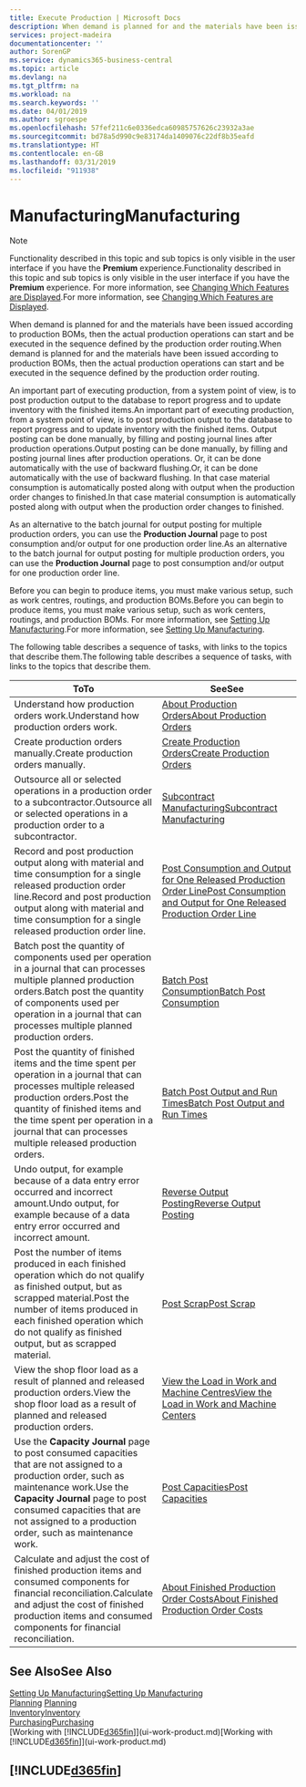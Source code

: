 ```yaml
---
title: Execute Production | Microsoft Docs
description: When demand is planned for and the materials have been issued according to production BOMs, then the actual production operations can start and be executed in the sequence defined by the production order routing.
services: project-madeira
documentationcenter: ''
author: SorenGP
ms.service: dynamics365-business-central
ms.topic: article
ms.devlang: na
ms.tgt_pltfrm: na
ms.workload: na
ms.search.keywords: ''
ms.date: 04/01/2019
ms.author: sgroespe
ms.openlocfilehash: 57fef211c6e0336edca60985757626c23932a3ae
ms.sourcegitcommit: bd78a5d990c9e83174da1409076c22df8b35eafd
ms.translationtype: HT
ms.contentlocale: en-GB
ms.lasthandoff: 03/31/2019
ms.locfileid: "911938"
---
```

# <a name="manufacturing"></a><span data-ttu-id="3c523-103">Manufacturing</span><span class="sxs-lookup"><span data-stu-id="3c523-103">Manufacturing</span></span>
> [!NOTE]
> <span data-ttu-id="3c523-104">Functionality described in this topic and sub topics is only visible in the user interface if you have the **Premium** experience.</span><span class="sxs-lookup"><span data-stu-id="3c523-104">Functionality described in this topic and sub topics is only visible in the user interface if you have the **Premium** experience.</span></span> <span data-ttu-id="3c523-105">For more information, see [Changing Which Features are Displayed](ui-experiences.md).</span><span class="sxs-lookup"><span data-stu-id="3c523-105">For more information, see [Changing Which Features are Displayed](ui-experiences.md).</span></span>

<span data-ttu-id="3c523-106">When demand is planned for and the materials have been issued according to production BOMs, then the actual production operations can start and be executed in the sequence defined by the production order routing.</span><span class="sxs-lookup"><span data-stu-id="3c523-106">When demand is planned for and the materials have been issued according to production BOMs, then the actual production operations can start and be executed in the sequence defined by the production order routing.</span></span>  

<span data-ttu-id="3c523-107">An important part of executing production, from a system point of view, is to post production output to the database to report progress and to update inventory with the finished items.</span><span class="sxs-lookup"><span data-stu-id="3c523-107">An important part of executing production, from a system point of view, is to post production output to the database to report progress and to update inventory with the finished items.</span></span> <span data-ttu-id="3c523-108">Output posting can be done manually, by filling and posting journal lines after production operations.</span><span class="sxs-lookup"><span data-stu-id="3c523-108">Output posting can be done manually, by filling and posting journal lines after production operations.</span></span> <span data-ttu-id="3c523-109">Or, it can be done automatically with the use of backward flushing.</span><span class="sxs-lookup"><span data-stu-id="3c523-109">Or, it can be done automatically with the use of backward flushing.</span></span> <span data-ttu-id="3c523-110">In that case material consumption is automatically posted along with output when the production order changes to finished.</span><span class="sxs-lookup"><span data-stu-id="3c523-110">In that case material consumption is automatically posted along with output when the production order changes to finished.</span></span>  

<span data-ttu-id="3c523-111">As an alternative to the batch journal for output posting for multiple production orders, you can use the **Production Journal** page to post consumption and/or output for one production order line.</span><span class="sxs-lookup"><span data-stu-id="3c523-111">As an alternative to the batch journal for output posting for multiple production orders, you can use the **Production Journal** page to post consumption and/or output for one production order line.</span></span>

<span data-ttu-id="3c523-112">Before you can begin to produce items, you must make various setup, such as work centres, routings, and production BOMs.</span><span class="sxs-lookup"><span data-stu-id="3c523-112">Before you can begin to produce items, you must make various setup, such as work centers, routings, and production BOMs.</span></span> <span data-ttu-id="3c523-113">For more information, see [Setting Up Manufacturing](production-configure-production-processes.md).</span><span class="sxs-lookup"><span data-stu-id="3c523-113">For more information, see [Setting Up Manufacturing](production-configure-production-processes.md).</span></span>

<span data-ttu-id="3c523-114">The following table describes a sequence of tasks, with links to the topics that describe them.</span><span class="sxs-lookup"><span data-stu-id="3c523-114">The following table describes a sequence of tasks, with links to the topics that describe them.</span></span>   

|<span data-ttu-id="3c523-115">**To**</span><span class="sxs-lookup"><span data-stu-id="3c523-115">**To**</span></span>|<span data-ttu-id="3c523-116">**See**</span><span class="sxs-lookup"><span data-stu-id="3c523-116">**See**</span></span>|  
|------------|-------------|  
|<span data-ttu-id="3c523-117">Understand how production orders work.</span><span class="sxs-lookup"><span data-stu-id="3c523-117">Understand how production orders work.</span></span>|[<span data-ttu-id="3c523-118">About Production Orders</span><span class="sxs-lookup"><span data-stu-id="3c523-118">About Production Orders</span></span>](production-about-production-orders.md)|
|<span data-ttu-id="3c523-119">Create production orders manually.</span><span class="sxs-lookup"><span data-stu-id="3c523-119">Create production orders manually.</span></span>|[<span data-ttu-id="3c523-120">Create Production Orders</span><span class="sxs-lookup"><span data-stu-id="3c523-120">Create Production Orders</span></span>](production-how-to-create-production-orders.md)|
|<span data-ttu-id="3c523-121">Outsource all or selected operations in a production order to a subcontractor.</span><span class="sxs-lookup"><span data-stu-id="3c523-121">Outsource all or selected operations in a production order to a subcontractor.</span></span>|[<span data-ttu-id="3c523-122">Subcontract Manufacturing</span><span class="sxs-lookup"><span data-stu-id="3c523-122">Subcontract Manufacturing</span></span>](production-how-to-subcontract-manufacturing.md)|
|<span data-ttu-id="3c523-123">Record and post production output along with material and time consumption for a single released production order line.</span><span class="sxs-lookup"><span data-stu-id="3c523-123">Record and post production output along with material and time consumption for a single released production order line.</span></span>|[<span data-ttu-id="3c523-124">Post Consumption and Output for One Released Production Order Line</span><span class="sxs-lookup"><span data-stu-id="3c523-124">Post Consumption and Output for One Released Production Order Line</span></span>](production-how-to-register-consumption-and-output.md)|  
|<span data-ttu-id="3c523-125">Batch post the quantity of components used per operation in a journal that can processes multiple planned production orders.</span><span class="sxs-lookup"><span data-stu-id="3c523-125">Batch post the quantity of components used per operation in a journal that can processes multiple planned production orders.</span></span>|[<span data-ttu-id="3c523-126">Batch Post Consumption</span><span class="sxs-lookup"><span data-stu-id="3c523-126">Batch Post Consumption</span></span>](production-how-to-post-consumption.md)|
|<span data-ttu-id="3c523-127">Post the quantity of finished items and the time spent per operation in a journal that can processes multiple released production orders.</span><span class="sxs-lookup"><span data-stu-id="3c523-127">Post the quantity of finished items and the time spent per operation in a journal that can processes multiple released production orders.</span></span>|[<span data-ttu-id="3c523-128">Batch Post Output and Run Times</span><span class="sxs-lookup"><span data-stu-id="3c523-128">Batch Post Output and Run Times</span></span>](production-how-to-post-output-quantity.md)|
|<span data-ttu-id="3c523-129">Undo output, for example because of a data entry error occurred and incorrect amount.</span><span class="sxs-lookup"><span data-stu-id="3c523-129">Undo output, for example because of a data entry error occurred and incorrect amount.</span></span>  |[<span data-ttu-id="3c523-130">Reverse Output Posting</span><span class="sxs-lookup"><span data-stu-id="3c523-130">Reverse Output Posting</span></span>](production-how-to-reverse-output-posting.md)|  
|<span data-ttu-id="3c523-131">Post the number of items produced in each finished operation which do not qualify as finished output, but as scrapped material.</span><span class="sxs-lookup"><span data-stu-id="3c523-131">Post the number of items produced in each finished operation which do not qualify as finished output, but as scrapped material.</span></span>|[<span data-ttu-id="3c523-132">Post Scrap</span><span class="sxs-lookup"><span data-stu-id="3c523-132">Post Scrap</span></span>](production-how-to-post-scrap.md)|
|<span data-ttu-id="3c523-133">View the shop floor load as a result of planned and released production orders.</span><span class="sxs-lookup"><span data-stu-id="3c523-133">View the shop floor load as a result of planned and released production orders.</span></span>|[<span data-ttu-id="3c523-134">View the Load in Work and Machine Centres</span><span class="sxs-lookup"><span data-stu-id="3c523-134">View the Load in Work and Machine Centers</span></span>](production-how-to-view-the-load-on-work-centers.md)|      
|<span data-ttu-id="3c523-135">Use the **Capacity Journal** page to post consumed capacities that are not assigned to a production order, such as maintenance work.</span><span class="sxs-lookup"><span data-stu-id="3c523-135">Use the **Capacity Journal** page to post consumed capacities that are not assigned to a production order, such as maintenance work.</span></span>|[<span data-ttu-id="3c523-136">Post Capacities</span><span class="sxs-lookup"><span data-stu-id="3c523-136">Post Capacities</span></span>](production-how-to-post-capacities.md)|  
|<span data-ttu-id="3c523-137">Calculate and adjust the cost of finished production items and consumed components for financial reconciliation.</span><span class="sxs-lookup"><span data-stu-id="3c523-137">Calculate and adjust the cost of finished production items and consumed components for financial reconciliation.</span></span>|[<span data-ttu-id="3c523-138">About Finished Production Order Costs</span><span class="sxs-lookup"><span data-stu-id="3c523-138">About Finished Production Order Costs</span></span>](finance-about-finished-production-order-costs.md)|  

## <a name="see-also"></a><span data-ttu-id="3c523-139">See Also</span><span class="sxs-lookup"><span data-stu-id="3c523-139">See Also</span></span>  
[<span data-ttu-id="3c523-140">Setting Up Manufacturing</span><span class="sxs-lookup"><span data-stu-id="3c523-140">Setting Up Manufacturing</span></span>](production-configure-production-processes.md)  
<span data-ttu-id="3c523-141">[Planning](production-planning.md)    </span><span class="sxs-lookup"><span data-stu-id="3c523-141">[Planning](production-planning.md)    </span></span>  
[<span data-ttu-id="3c523-142">Inventory</span><span class="sxs-lookup"><span data-stu-id="3c523-142">Inventory</span></span>](inventory-manage-inventory.md)  
[<span data-ttu-id="3c523-143">Purchasing</span><span class="sxs-lookup"><span data-stu-id="3c523-143">Purchasing</span></span>](purchasing-manage-purchasing.md)  
<span data-ttu-id="3c523-144">[Working with [!INCLUDE[d365fin](includes/d365fin_md.md)]](ui-work-product.md)</span><span class="sxs-lookup"><span data-stu-id="3c523-144">[Working with [!INCLUDE[d365fin](includes/d365fin_md.md)]](ui-work-product.md)</span></span>

## [!INCLUDE[d365fin](includes/free_trial_md.md)]  
